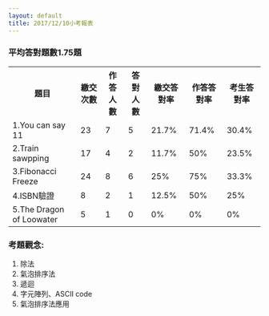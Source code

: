 ```yaml
---
layout: default
title: 2017/12/10小考報表
---
```


<h3>平均答對題數1.75題</h3>
<table>
    <tr>
        <th>題目</th>
        <th>繳交次數</th>
        <th>作答人數</th>
        <th>答對人數</th>
        <th>繳交答對率</th>
        <th>作答答對率</th>
        <th>考生答對率</th>
    </tr>
    <tr>
        <td id="problem" style="text-align:left;">1.You can say 11</td>
        <td>23</td>
        <td>7</td>
        <td>5</td>
        <td>21.7%</td>
        <td>71.4%</td>
        <td>30.4%</td>
    </tr>
    <tr>
        <td id="problem" style="text-align:left;">2.Train sawpping</td>
        <td>17</td>
        <td>4</td>
        <td>2</td>
        <td>11.7%</td>
        <td>50%</td>
        <td>23.5%</td>
    </tr>
    <tr>
        <td id="problem" style="text-align:left;">3.Fibonacci Freeze</td>
        <td>24</td>
        <td>8</td>
        <td>6</td>
        <td>25%</td>
        <td>75%</td>
        <td>33.3%</td>
    </tr>
    <tr>
        <td id="problem" style="text-align:left;">4.ISBN驗證</td>
        <td>8</td>
        <td>2</td>
        <td>1</td>
        <td>12.5%</td>
        <td>50%</td>
        <td>25%</td>
    </tr>
    <tr>
        <td id="problem" style="text-align:left;">5.The Dragon of Loowater</td>
        <td>5</td>
        <td>1</td>
        <td>0</td>
        <td>0%</td>
        <td>0%</td>
        <td>0%</td>
    </tr>

</table>
<h3>考題觀念:</h3>
<ol>
    <li>除法</li>
    <li>氣泡排序法</li>
    <li>遞迴</li>
    <li>字元陣列、ASCII code</li>
    <li>氣泡排序法應用</li>
</ol>
<style>

td, th{
    padding: 8px;
    text-align: center;
    border-bottom: 1px solid #ddd;
}
tr:hover {
    background-color: #ffffff;
}
table{
    border-collapse: collapse;
}
</style>
